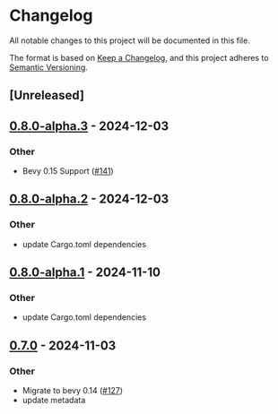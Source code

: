 # Changelog

All notable changes to this project will be documented in this file.

The format is based on [Keep a Changelog](https://keepachangelog.com/en/1.0.0/),
and this project adheres to [Semantic Versioning](https://semver.org/spec/v2.0.0.html).

## [Unreleased]

## [0.8.0-alpha.3](https://github.com/makspll/bevy_mod_scripting/compare/bevy_mod_scripting_rune-v0.8.0-alpha.2...bevy_mod_scripting_rune-v0.8.0-alpha.3) - 2024-12-03

### Other

- Bevy 0.15 Support ([#141](https://github.com/makspll/bevy_mod_scripting/pull/141))

## [0.8.0-alpha.2](https://github.com/makspll/bevy_mod_scripting/compare/bevy_mod_scripting_rune-v0.8.0-alpha.1...bevy_mod_scripting_rune-v0.8.0-alpha.2) - 2024-12-03

### Other

- update Cargo.toml dependencies

## [0.8.0-alpha.1](https://github.com/makspll/bevy_mod_scripting/compare/bevy_mod_scripting_rune-v0.8.0-alpha.0...bevy_mod_scripting_rune-v0.8.0-alpha.1) - 2024-11-10

### Other

- update Cargo.toml dependencies

## [0.7.0](https://github.com/makspll/bevy_mod_scripting/compare/bevy_mod_scripting_rune-v0.6.0...bevy_mod_scripting_rune-v0.7.0) - 2024-11-03

### Other

- Migrate to bevy 0.14 ([#127](https://github.com/makspll/bevy_mod_scripting/pull/127))
- update metadata
